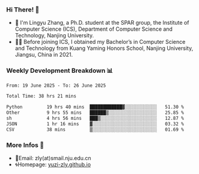 ### Hi There! 👋 
- 🐳 I'm Lingyu Zhang, a Ph.D. student at the SPAR group, the Institute of Computer Science (ICS), Department of Computer Science and Technology, Nanjing University.
- 🧑‍🎓 Before joining ICS, I obtained my Bachelor’s in Computer Science and Technology from Kuang Yaming Honors School, Nanjing University, Jiangsu, China in 2021.

### Weekly Development Breakdown :bar_chart:

<!--START_SECTION:waka-->

```txt
From: 19 June 2025 - To: 26 June 2025

Total Time: 38 hrs 21 mins

Python         19 hrs 40 mins  ████████████▓░░░░░░░░░░░░   51.30 %
Other          9 hrs 55 mins   ██████▒░░░░░░░░░░░░░░░░░░   25.85 %
sh             4 hrs 56 mins   ███▒░░░░░░░░░░░░░░░░░░░░░   12.87 %
JSON           1 hr 16 mins    ▓░░░░░░░░░░░░░░░░░░░░░░░░   03.32 %
CSV            38 mins         ▒░░░░░░░░░░░░░░░░░░░░░░░░   01.69 %
```

<!--END_SECTION:waka-->

<!--
### Github Contributions :octocat:

![](https://raw.githubusercontent.com/yuzi-zly/yuzi-zly/output/github-contribution-grid-snake.svg)              
-->

### More Infos 📖

- 📧Email: zly(at)smail.nju.edu.cn
- 🌀Homepage: [yuzi-zly.github.io](https://yuzi-zly.github.io/)
